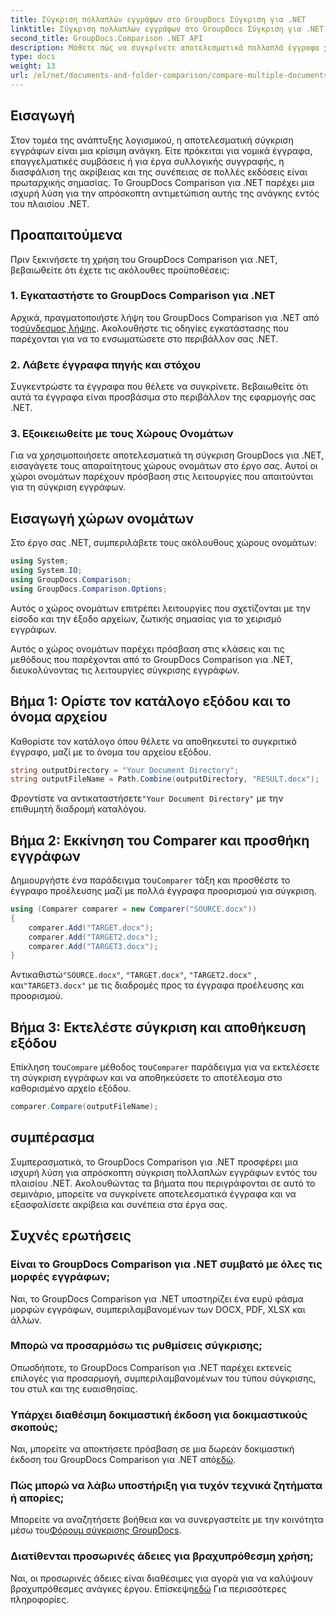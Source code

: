 ```yaml
---
title: Σύγκριση πολλαπλών εγγράφων στο GroupDocs Σύγκριση για .NET
linktitle: Σύγκριση πολλαπλών εγγράφων στο GroupDocs Σύγκριση για .NET
second_title: GroupDocs.Comparison .NET API
description: Μάθετε πώς να συγκρίνετε αποτελεσματικά πολλαπλά έγγραφα χρησιμοποιώντας τη σύγκριση GroupDocs για .NET. Ακολουθήστε τον βήμα προς βήμα οδηγό μας για απρόσκοπτη ενσωμάτωση.
type: docs
weight: 13
url: /el/net/documents-and-folder-comparison/compare-multiple-documents-dotnet/
---
```

## Εισαγωγή
Στον τομέα της ανάπτυξης λογισμικού, η αποτελεσματική σύγκριση εγγράφων είναι μια κρίσιμη ανάγκη. Είτε πρόκειται για νομικά έγγραφα, επαγγελματικές συμβάσεις ή για έργα συλλογικής συγγραφής, η διασφάλιση της ακρίβειας και της συνέπειας σε πολλές εκδόσεις είναι πρωταρχικής σημασίας. Το GroupDocs Comparison για .NET παρέχει μια ισχυρή λύση για την απρόσκοπτη αντιμετώπιση αυτής της ανάγκης εντός του πλαισίου .NET.
## Προαπαιτούμενα
Πριν ξεκινήσετε τη χρήση του GroupDocs Comparison για .NET, βεβαιωθείτε ότι έχετε τις ακόλουθες προϋποθέσεις:
### 1. Εγκαταστήστε το GroupDocs Comparison για .NET
 Αρχικά, πραγματοποιήστε λήψη του GroupDocs Comparison για .NET από το[σύνδεσμος λήψης](https://releases.groupdocs.com/comparison/net/). Ακολουθήστε τις οδηγίες εγκατάστασης που παρέχονται για να το ενσωματώσετε στο περιβάλλον σας .NET.
### 2. Λάβετε έγγραφα πηγής και στόχου
Συγκεντρώστε τα έγγραφα που θέλετε να συγκρίνετε. Βεβαιωθείτε ότι αυτά τα έγγραφα είναι προσβάσιμα στο περιβάλλον της εφαρμογής σας .NET.
### 3. Εξοικειωθείτε με τους Χώρους Ονομάτων
Για να χρησιμοποιήσετε αποτελεσματικά τη σύγκριση GroupDocs για .NET, εισαγάγετε τους απαραίτητους χώρους ονομάτων στο έργο σας. Αυτοί οι χώροι ονομάτων παρέχουν πρόσβαση στις λειτουργίες που απαιτούνται για τη σύγκριση εγγράφων.

## Εισαγωγή χώρων ονομάτων
Στο έργο σας .NET, συμπεριλάβετε τους ακόλουθους χώρους ονομάτων:

```csharp
using System;
using System.IO;
using GroupDocs.Comparison;
using GroupDocs.Comparison.Options;
```
Αυτός ο χώρος ονομάτων επιτρέπει λειτουργίες που σχετίζονται με την είσοδο και την έξοδο αρχείων, ζωτικής σημασίας για το χειρισμό εγγράφων.

Αυτός ο χώρος ονομάτων παρέχει πρόσβαση στις κλάσεις και τις μεθόδους που παρέχονται από το GroupDocs Comparison για .NET, διευκολύνοντας τις λειτουργίες σύγκρισης εγγράφων.
## Βήμα 1: Ορίστε τον κατάλογο εξόδου και το όνομα αρχείου
Καθορίστε τον κατάλογο όπου θέλετε να αποθηκευτεί το συγκριτικό έγγραφο, μαζί με το όνομα του αρχείου εξόδου.
```csharp
string outputDirectory = "Your Document Directory";
string outputFileName = Path.Combine(outputDirectory, "RESULT.docx");
```
 Φροντίστε να αντικαταστήσετε`"Your Document Directory"` με την επιθυμητή διαδρομή καταλόγου.
## Βήμα 2: Εκκίνηση του Comparer και προσθήκη εγγράφων
 Δημιουργήστε ένα παράδειγμα του`Comparer` τάξη και προσθέστε το έγγραφο προέλευσης μαζί με πολλά έγγραφα προορισμού για σύγκριση.
```csharp
using (Comparer comparer = new Comparer("SOURCE.docx"))
{
    comparer.Add("TARGET.docx");
    comparer.Add("TARGET2.docx");
    comparer.Add("TARGET3.docx");
}
```
 Αντικαθιστώ`"SOURCE.docx"`, `"TARGET.docx"`, `"TARGET2.docx"` , και`"TARGET3.docx"` με τις διαδρομές προς τα έγγραφα προέλευσης και προορισμού.
## Βήμα 3: Εκτελέστε σύγκριση και αποθήκευση εξόδου
 Επίκληση του`Compare` μέθοδος του`Comparer` παράδειγμα για να εκτελέσετε τη σύγκριση εγγράφων και να αποθηκεύσετε το αποτέλεσμα στο καθορισμένο αρχείο εξόδου.
```csharp
comparer.Compare(outputFileName);
```

## συμπέρασμα
Συμπερασματικά, το GroupDocs Comparison για .NET προσφέρει μια ισχυρή λύση για απρόσκοπτη σύγκριση πολλαπλών εγγράφων εντός του πλαισίου .NET. Ακολουθώντας τα βήματα που περιγράφονται σε αυτό το σεμινάριο, μπορείτε να συγκρίνετε αποτελεσματικά έγγραφα και να εξασφαλίσετε ακρίβεια και συνέπεια στα έργα σας.
## Συχνές ερωτήσεις
### Είναι το GroupDocs Comparison για .NET συμβατό με όλες τις μορφές εγγράφων;
Ναι, το GroupDocs Comparison για .NET υποστηρίζει ένα ευρύ φάσμα μορφών εγγράφων, συμπεριλαμβανομένων των DOCX, PDF, XLSX και άλλων.
### Μπορώ να προσαρμόσω τις ρυθμίσεις σύγκρισης;
Οπωσδήποτε, το GroupDocs Comparison για .NET παρέχει εκτενείς επιλογές για προσαρμογή, συμπεριλαμβανομένων του τύπου σύγκρισης, του στυλ και της ευαισθησίας.
### Υπάρχει διαθέσιμη δοκιμαστική έκδοση για δοκιμαστικούς σκοπούς;
 Ναι, μπορείτε να αποκτήσετε πρόσβαση σε μια δωρεάν δοκιμαστική έκδοση του GroupDocs Comparison για .NET από[εδώ](https://releases.groupdocs.com/).
### Πώς μπορώ να λάβω υποστήριξη για τυχόν τεχνικά ζητήματα ή απορίες;
 Μπορείτε να αναζητήσετε βοήθεια και να συνεργαστείτε με την κοινότητα μέσω του[Φόρουμ σύγκρισης GroupDocs](https://forum.groupdocs.com/c/comparison/12).
### Διατίθενται προσωρινές άδειες για βραχυπρόθεσμη χρήση;
Ναι, οι προσωρινές άδειες είναι διαθέσιμες για αγορά για να καλύψουν βραχυπρόθεσμες ανάγκες έργου. Επίσκεψη[εδώ](https://purchase.groupdocs.com/temporary-license/) Για περισσότερες πληροφορίες.